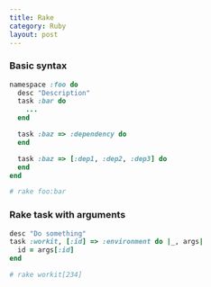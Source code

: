 ```yaml
---
title: Rake
category: Ruby
layout: post
---
```


### Basic syntax

```rb
namespace :foo do
  desc "Description"
  task :bar do
    ...
  end

  task :baz => :dependency do
  end

  task :baz => [:dep1, :dep2, :dep3] do
  end
end

# rake foo:bar
```

### Rake task with arguments

```rb
desc "Do something"
task :workit, [:id] => :environment do |_, args|
  id = args[:id]
end

# rake workit[234]
```
